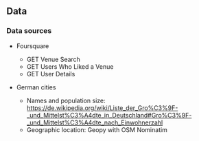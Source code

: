 ## Data

### Data sources

* Foursquare
   * GET Venue Search
   * GET Users Who Liked a Venue
   * GET User Details
   
* German cities
   * Names and population size: https://de.wikipedia.org/wiki/Liste_der_Gro%C3%9F-_und_Mittelst%C3%A4dte_in_Deutschland#Gro%C3%9F-_und_Mittelst%C3%A4dte_nach_Einwohnerzahl
   * Geographic location: Geopy with OSM Nominatim
